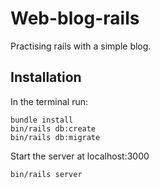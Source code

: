 # Web-blog-rails

Practising rails with a simple blog.

## Installation
In the terminal run:
```
bundle install
bin/rails db:create
bin/rails db:migrate
```

Start the server at localhost:3000
```
bin/rails server
```